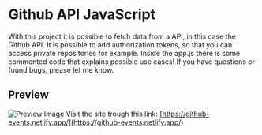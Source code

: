 # Github API JavaScript

With this project it is possible to fetch data from a API, in this case the Github API. 
It is possible to add authorization tokens, so that you can access private repositories for example. 
Inside the app.js there is some commented code that explains possible use cases! If you have questions or found bugs, please let me know.


## Preview
![Preview Image](https://i.imgur.com/vRMVJAL.png)
Visit the site trough this link: [https://github-events.netlify.app/](https://github-events.netlify.app/)
